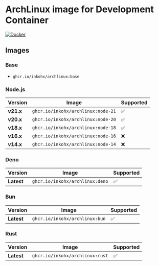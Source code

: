 # ArchLinux image for Development Container

[![Docker](https://github.com/InkoHX/archlinux4devcontainer/actions/workflows/docker.yml/badge.svg?event=push)](https://github.com/InkoHX/archlinux4devcontainer/actions/workflows/docker.yml)

## Images

### Base

- `ghcr.io/inkohx/archlinux:base`

### Node.js

| Version   | Image                              | Supported |
| --------- | ---------------------------------- | --------- |
| **v21.x** | `ghcr.io/inkohx/archlinux:node-21` | ✅        |
| **v20.x** | `ghcr.io/inkohx/archlinux:node-20` | ✅        |
| **v18.x** | `ghcr.io/inkohx/archlinux:node-18` | ✅        |
| **v16.x** | `ghcr.io/inkohx/archlinux:node-16` | ❌        |
| **v14.x** | `ghcr.io/inkohx/archlinux:node-14` | ❌        |

### Deno

| Version    | Image                           | Supported |
| ---------- | ------------------------------- | --------- |
| **Latest** | `ghcr.io/inkohx/archlinux:deno` | ✅        |

### Bun

| Version    | Image                          | Supported |
| ---------- | ------------------------------ | --------- |
| **Latest** | `ghcr.io/inkohx/archlinux:bun` | ✅        |

### Rust

| Version    | Image                           | Supported |
| ---------- | ------------------------------- | --------- |
| **Latest** | `ghcr.io/inkohx/archlinux:rust` | ✅        |
